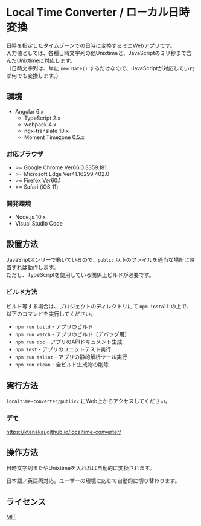 # Local Time Converter / ローカル日時変換
日時を指定したタイムゾーンでの日時に変換するミニWebアプリです。  
入力値としては、各種日時文字列の他Unixtimeと、JavaScriptのミリ秒まで含んだUnixtimeに対応します。  
（日時文字列は、単に `new Date()` するだけなので、JavaScriptが対応していれば何でも変換します。）

## 環境
* Angular 6.x
    * TypeScript 2.x
    * webpack 4.x
    * ngx-translate 10.x
    * Moment Timezone 0.5.x

### 対応ブラウザ
* &gt;= Google Chrome Ver66.0.3359.181
* &gt;= Microsoft Edge Ver41.16299.402.0
* &gt;= Firefox Ver60.1
* &gt;= Safari (iOS 11)

### 開発環境
* Node.js 10.x
* Visual Studio Code

## 設置方法
JavaSriptオンリーで動いているので、`public` 以下のファイルを適当な場所に設置すれば動作します。  
ただし、TypeScriptを使用している関係上ビルドが必要です。

### ビルド方法
ビルド等する場合は、プロジェクトのディレクトリにて `npm install` の上で、以下のコマンドを実行してください。

* `npm run build` - アプリのビルド
* `npm run watch` - アプリのビルド（デバッグ用）
* `npm run doc` - アプリのAPIドキュメント生成
* `npm test` - アプリのユニットテスト実行
* `npm run tslint` - アプリの静的解析ツール実行
* `npm run clean` - 全ビルド生成物の削除

## 実行方法
`localtime-converter/public/` にWeb上からアクセスしてください。

### デモ
https://ktanakaj.github.io/localtime-converter/

## 操作方法
日時文字列またやUnixtimeを入れれば自動的に変換されます。

日本語／英語両対応。ユーザーの環境に応じて自動的に切り替わります。

## ライセンス
[MIT](https://github.com/ktanakaj/localtime-converter/blob/master/LICENSE)
